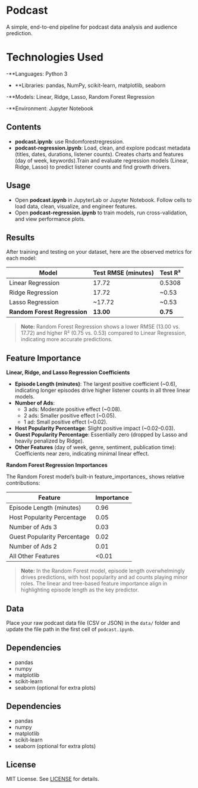 # Podcast

A simple, end-to-end pipeline for podcast data analysis and audience prediction.
# Technologies Used

  -**Languages: Python 3

  - **Libraries: pandas, NumPy, scikit-learn, matplotlib, seaborn

   -**Models: Linear, Ridge, Lasso, Random Forest Regression

  -**Environment: Jupyter Notebook

## Contents

- **podcast.ipynb**: use Rndomforestregression.
- **podcast-regression.ipynb**: Load, clean, and explore podcast metadata (titles, dates, durations, listener counts). Creates charts and features (day of week, keywords).Train and evaluate regression models (Linear, Ridge, Lasso) to predict listener counts and find growth drivers.



## Usage

- Open **podcast.ipynb** in JupyterLab or Jupyter Notebook. Follow cells to load data, clean, visualize, and engineer features.
- Open **podcast-regression.ipynb** to train models, run cross-validation, and view performance plots.

## Results

After training and testing on your dataset, here are the observed metrics for each model:

| Model                        | Test RMSE (minutes) | Test R²   |
|------------------------------|---------------------|-----------|
| Linear Regression            | 17.72               | 0.5308    |
| Ridge Regression             | 17.72               | ~0.53     |
| Lasso Regression             | ~17.72              | ~0.53     |
| **Random Forest Regression** | **13.00**           | **0.75**  |

> **Note:** Random Forest Regression shows a lower RMSE (13.00 vs. 17.72) and higher R² (0.75 vs. 0.53) compared to Linear Regression, indicating more accurate predictions.

## Feature Importance

**Linear, Ridge, and Lasso Regression Coefficients**

- **Episode Length (minutes)**: The largest positive coefficient (~0.6), indicating longer episodes drive higher listener counts in all three linear models.
- **Number of Ads**:
  - 3 ads: Moderate positive effect (~0.08).
  - 2 ads: Smaller positive effect (~0.05).
  - 1 ad: Small positive effect (~0.02).
- **Host Popularity Percentage**: Slight positive impact (~0.02–0.03).
- **Guest Popularity Percentage**: Essentially zero (dropped by Lasso and heavily penalized by Ridge).
- **Other Features** (day of week, genre, sentiment, publication time): Coefficients near zero, indicating minimal linear effect.

**Random Forest Regression Importances**

The Random Forest model’s built-in feature_importances_ shows relative contributions:

| Feature                     | Importance |
|-----------------------------|------------|
| Episode Length (minutes)    | 0.96       |
| Host Popularity Percentage  | 0.05       |
| Number of Ads 3             | 0.03       |
| Guest Popularity Percentage | 0.02       |
| Number of Ads 2             | 0.01       |
| All Other Features          | <0.01     |

> **Note:** In the Random Forest model, episode length overwhelmingly drives predictions, with host popularity and ad counts playing minor roles. The linear and tree-based feature importance align in highlighting episode length as the key predictor.

## Data

Place your raw podcast data file (CSV or JSON) in the `data/` folder and update the file path in the first cell of `podcast.ipynb`.

## Dependencies

- pandas
- numpy
- matplotlib
- scikit-learn
- seaborn (optional for extra plots)

## Dependencies

- pandas
- numpy
- matplotlib
- scikit-learn
- seaborn (optional for extra plots)

## License

MIT License. See [LICENSE](LICENSE) for details.
